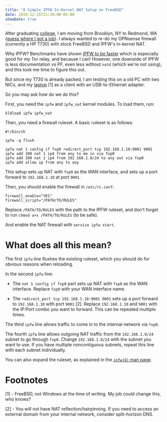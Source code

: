 ```yaml
---
title: "A Simple IPFW In-Kernel NAT Setup on FreeBSD"
date: 2019-12-25T21:39:00-05:00
showDate: true
---
```


After graduating [college](https://engineering.nyu.edu/), I am moving from
Brooklyn, NY to Redmond, WA
([guess where I got a job](https://www.microsoft.com/)). I always wanted to
re-do my OPNsense firewall (currently a HP T730) with stock FreeBSD and IPFW's
in-kernel NAT.

Why IPFW? Benchmarks have shown
[IPFW to be faster](https://bsdrp.net/documentation/technical_docs/performance)
which is especially good for my Tor relay, and because I can! However, one
downside of IPFW is less documentation vs PF, even less without `natd` (which
we're not using), and this took me time to figure this out.

But since my T730 is already packed, I am testing this on a old PC with two
NICs, and my [laptop](https://support.hp.com/us-en/document/c06296486) [1]
as a client with an USB-to-Ethernet adapter.

So you may ask how do we do this?

First, you need the `ipfw` and `ipfw_nat` kernel modules. To load them, run:

    kldload ipfw ipfw_nat

Then, you need a firewall ruleset. A basic ruleset is as follows:

    #!/bin/sh

    ipfw -q flush

    ipfw nat 1 config if fxp0 redirect_port tcp 192.168.1.10:9001 9001
    ipfw add 100 nat 1 ip4 from any to me in via fxp0
    ipfw add 200 nat 1 ip4 from 192.168.1.0/24 to any out via fxp0
    ipfw add allow ip from any to any

This setup sets up NAT with `fxp0` as the WAN interface, and sets up a port
forward to `192.168.1.10` at port `9001`.

Then, you should enable the firewall in `/etc/rc.conf`:

    firewall_enable="YES"
    firewall_script="/PATH/TO/RULES"

Replace `/PATH/TO/RULES` with the path to the IPFW ruleset, and don't forget to
run `chmod a+x /PATH/TO/RULES` (to be safe).

And enable the NAT firewall with `service ipfw start`.

# What does all this mean?

The first `ipfw` line flushes the existing ruleset, which you should do for
obvious reasons when reloading.

In the second `ipfw` line:

 * The `nat 1 config if fxp0` part sets up NAT with `fxp0` as the WAN interface. Replace `fxp0` with your WAN interface name.

 * The `redirect_port tcp 192.168.1.10:9001 9001` sets up a port forward to `192.168.1.10` with port `9001` [2]. Replace `192.168.1.10` and `9001` with the IP:Port combo you want to forward. This can be repeated multiple times.

The third `ipfw` line allows traffic to come in to the internal network via
`fxp0`.

The fourth `ipfw` line allows outgoing NAT traffic from the `192.168.1.0/24`
subnet to go through `fxp0`. Change `192.168.1.0/24` with the subnet you want
to use. If you have multiple noncontiguous subnets, repeat this line with each
subnet individually.

You can also expand the ruleset, as explained in the
[`ipfw(8)` man page](https://www.freebsd.org/cgi/man.cgi?ipfw(8)).

# Footnotes

[1] - FreeBSD, not Windows at the time of writing. My job could change this,
who knows?

[2] - You will not have NAT reflection/hairpinning. If you need to access an
external domain from your internal network, consider split-horizon DNS.
